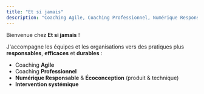 ```yaml
---
title: "Et si jamais"
description: "Coaching Agile, Coaching Professionnel, Numérique Responsable & Écoconception – avec un regard systémique."
---
```


Bienvenue chez **Et si jamais** !

J'accompagne les équipes et les organisations vers des pratiques plus **responsables**, **efficaces** et **durables** :  
- Coaching **Agile**  
- Coaching **Professionnel**  
- **Numérique Responsable** & **Écoconception** (produit & technique)  
- **Intervention systémique**